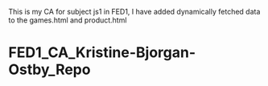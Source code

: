 This is my CA for subject js1 in FED1, I have added dynamically fetched data to the games.html and product.html

# FED1_CA_Kristine-Bjorgan-Ostby_Repo

